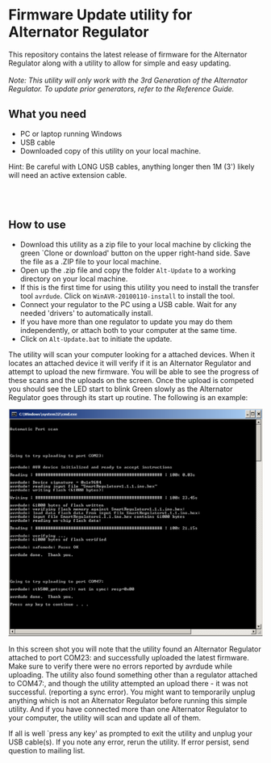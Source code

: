 # Firmware Update utility for Alternator Regulator
This repository contains the latest release of firmware for the Alternator Regulator along with a utility to allow for simple and easy updating.
<br><br>
*Note:  This utility will only work with the 3rd Generation of the Alternator Regulator.  To update prior generators, refer to the Reference Guide.*
<br>
## What you need
- PC or laptop running Windows
- USB cable
- Downloaded copy of this utility on your local machine.

Hint:  Be careful with LONG USB cables, anything longer then 1M (3') likely will need an active extension cable.

<br><br>
## How to use
- Download this utility as a zip file to your local machine by clicking the green `Clone or download' button on the upper right-hand side.  Save the file as a .ZIP file to your local machine.
- Open up the .zip file and copy the folder `Alt-Update`  to a working directory on your local machine.
- If this is the first time for using this utility you need to install the transfer tool `avrdude`.  Click on `WinAVR-20100110-install` to install the tool.
- Connect your regulator to the PC using a USB cable.  Wait for any needed 'drivers' to automatically install.
- If you have more than one regulator to update you may do them independently, or attach both to your computer at the same time.
- Click on `Alt-Update.bat` to initiate the update.

The utility will scan your computer looking for a attached devices.  When it locates an attached device it will verify if it is an Alternator Regulator and attempt to upload the new firmware.  You will be able to see the progress of these scans and the uploads on the screen.  Once the upload is competed you should see the LED start to blink Green slowly as the Alternator Regulator goes through its start up routine.   The following is an example:




![Note that two devices were found.  One an Alternator Regulator, the other something else.](Sample_update.png  "Sample Update")

In this screen shot you will note that the utility found an Alternator Regulator attached to port COM23: and successfully uploaded the latest firmware.  Make sure to verify there were no errors reported by avrdude while uploading.  The utility also found something other than a regulator attached to COM47:, and though the utility attempted an upload there - it was not successful. (reporting a sync error).   You might want to temporarily unplug anything which is not an Alternator Regulator before running this simple utility.  And if you have connected more than one Alternator Regulator to your computer, the utility will scan and update all of them.



If all is well `press any key' as prompted to exit the utility and unplug your USB cable(s).  If you note any error, rerun the utility.  If error persist, send question to mailing list.

